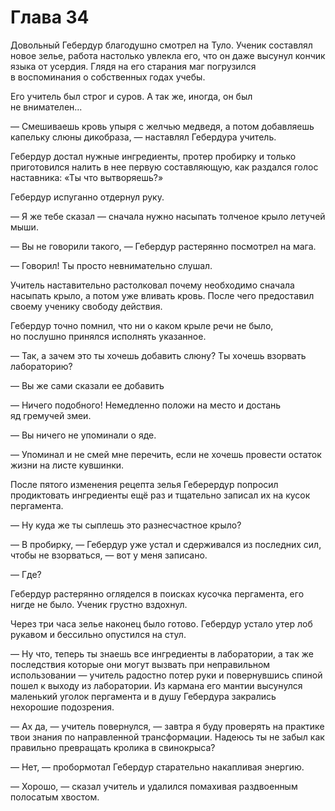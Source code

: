 # Глава 34

Довольный Гебердур благодушно смотрел на Туло. Ученик составлял новое зелье, работа настолько увлекла его, что он даже высунул кончик языка от усердия. Глядя на его старания маг погрузился в воспоминания о собственных годах учебы.

Его учитель был строг и суров. А так же, иногда, он был не внимателен...

— Смешиваешь кровь упыря с желчью медведя, а потом добавляешь капельку слюны дикобраза, — наставлял Гебердура учитель.

Гебердур достал нужные ингредиенты, протер пробирку и только приготовился налить в нее первую составляющую, как раздался голос наставника: «Ты что вытворяешь?»

Гебердур испуганно отдернул руку.

— Я же тебе сказал — сначала нужно насыпать толченое крыло летучей мыши.

— Вы не говорили такого, — Гебердур растерянно посмотрел на мага.

— Говорил! Ты просто невнимательно слушал.

Учитель наставительно растолковал почему необходимо сначала насыпать крыло, а потом уже вливать кровь. После чего предоставил своему ученику свободу действия.

Гебердур точно помнил, что ни о каком крыле речи не было, но послушно принялся исполнять указанное.

— Так, а зачем это ты хочешь добавить слюну? Ты хочешь взорвать лабораторию?

— Вы же сами сказали ее добавить

— Ничего подобного! Немедленно положи на место и достань яд гремучей змеи.

— Вы ничего не упоминали о яде.

— Упоминал и не смей мне перечить, если не хочешь провести остаток жизни на листе кувшинки.

После пятого изменения рецепта зелья Геберердур попросил продиктовать ингредиенты ещё раз и тщательно записал их на кусок пергамента.

— Ну куда же ты сыплешь это разнесчастное крыло?

— В пробирку, — Гебердур уже устал и сдерживался из последних сил, чтобы не взорваться, — вот у меня записано.

— Где?

Гебердур растерянно огляделся в поисках кусочка пергамента, его нигде не было. Ученик грустно вздохнул.

Через три часа зелье наконец было готово. Гебердур устало утер лоб рукавом и бессильно опустился на стул.

— Ну что, теперь ты знаешь все ингредиенты в лаборатории, а так же последствия которые они могут вызвать при неправильном использовании — учитель радостно потер руки и повернувшись спиной пошел к выходу из лаборатории. Из кармана его мантии высунулся маленький уголок пергамента и в душу Гебердура закрались нехорошие подозрения.

— Ах да, — учитель повернулся, — завтра я буду проверять на практике твои знания по направленной трансформации. Надеюсь ты не забыл как правильно превращать кролика в свинокрыса?

— Нет, — пробормотал Гебердур старательно накапливая энергию.

— Хорошо, — сказал учитель и удалился помахивая раздвоенным полосатым хвостом.

